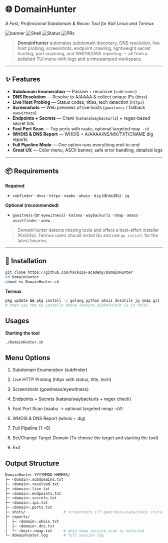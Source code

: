 # 🌐 DomainHunter
_A Fast, Professional Subdomain & Recon Tool for Kali Linux and Termux_

![banner](https://img.shields.io/badge/Made%20By-HackOps%20Academy-%23purple) 
![Shell](https://img.shields.io/badge/Made%20with-Bash-blue)
![Status](https://img.shields.io/badge/Status-Active-success)
![PRs](https://img.shields.io/badge/PRs-welcome-brightgreen)

> **DomainHunter** automates subdomain discovery, DNS resolution, live host probing, screenshots, endpoint crawling, lightweight secret hunting, port scanning, and WHOIS/DNS reporting — all from a polished TUI menu with logs and a timestamped workspace.

---

## ✨ Features

- **Subdomain Enumeration** — Passive + recursive (`subfinder`)  
- **DNS Resolution** — Resolve to A/AAAA & collect unique IPs (`dnsx`)  
- **Live Host Probing** — Status codes, titles, tech detection (`httpx`)  
- **Screenshots** — Web previews of live hosts (`gowitness` / fallback `eyewitness`)  
- **Endpoints + Secrets** — Crawl (`katana`/`waybackurls`) + regex-based secret hits  
- **Fast Port Scan** — Top ports with `naabu`, optional targeted `nmap -sV`  
- **WHOIS & DNS Report** — WHOIS + A/AAAA/NS/MX/TXT/CNAME dig reports  
- **Full Pipeline Mode** — One option runs everything end-to-end  
- **Great UX** — Color menu, ASCII banner, safe error handling, detailed logs



---

## 📦 Requirements

**Required**
- `subfinder` · `dnsx` · `httpx` · `naabu` · `whois` · `dig` (dnsutils) · `jq`

**Optional (recommended)**
- `gowitness` (or `eyewitness`) · `katana` · `waybackurls` · `nmap` · `amass` · `assetfinder` · `anew`

> DomainHunter detects missing tools and offers a best-effort installer (Kali/Go). Termux users should install Go and use `go install` for the latest binaries.

---

## 🔧 Installation

```bash
git clone https://github.com/hackops-academy/DomainHunter
cd DomainHunter
chmod +x DomainHunter.sh
```



**Termux**
```bash
pkg update && pkg install -y golang python whois dnsutils jq nmap git
# then use the Go installs above (ensure $GOPATH/bin is in PATH)
```

## Usages

**Starting the tool**
```bash
./DomainHunter.sh
```

## Menu Options

1. Subdomain Enumeration (subfinder)

2. Live HTTP Probing (httpx with status, title, tech)

3. Screenshots (gowitness/eyewitness)

4. Endpoints + Secrets (katana/waybackurls + regex check)

5. Fast Port Scan (naabu → optional targeted nmap -sV)

6. WHOIS & DNS Report (whois + dig)

7. Full Pipeline (1→6)

8. Set/Change Target Domain (To choose the target and starting the tool)

9. Exit


## Output Structure 

```bash
DomainHunter-YYYYMMDD-HHMMSS/
├─ <domain>.subdomains.txt
├─ <domain>.resolved.txt
├─ <domain>.live.txt
├─ <domain>.endpoints.txt
├─ <domain>.secrets.txt
├─ <domain>.ips.txt
├─ <domain>.ports.txt
├─ shots/                 # screenshots (if gowitness/eyewitness installed)
├─ reports/
│  ├─ <domain>.whois.txt
│  ├─ <domain>.dns.txt
│  └─ <host>.nmap.txt     # when nmap service scan is selected
└─ domainhunter.log       # full session log
```





